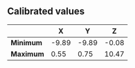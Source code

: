 ## Calibrated values
| | X | Y | Z |
|----------|-------|-------|-------|
| **Minimum** | -9.89 | -9.89 | -0.08 |
| **Maximum** | 0.55 | 0.75 | 10.47 |


